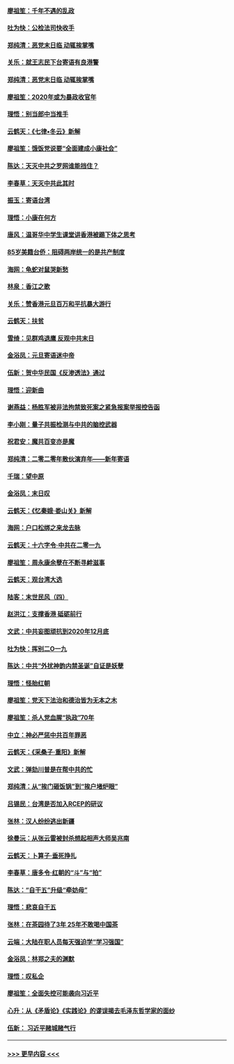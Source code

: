 #### [廖祖笙：千年不遇的乱政](../pages/nsc993/n11770373.md?t=01061044) 
#### [吐为快：公检法司快收手](../pages/nsc993/n11770359.md?t=01061044) 
#### [郑纯清：恶党末日临 动辄挨掌嘴](../pages/nsc993/n11769912.md?t=01061044) 
#### [关乐：就王志民下台寄语有良港警](../pages/nsc993/n11769903.md?t=01061044) 
#### [郑纯清：恶党末日临 动辄挨掌嘴](../pages/nsc993/n11769356.md?t=01061044) 
#### [廖祖笙：2020年或为暴政收官年](../pages/nsc993/n11768216.md?t=01061044) 
#### [理悟：别当郎中当推手](../pages/nsc993/n11768243.md?t=01061044) 
#### [云鹤天：《七律▪冬云》新解](../pages/nsc993/n11768204.md?t=01061044) 
#### [廖祖笙：饿饭党说要“全面建成小康社会”](../pages/nsc993/n11767482.md?t=01061044) 
#### [陈达：天灭中共之罗网谁能挡住？](../pages/nsc993/n11767465.md?t=01061044) 
#### [李春草：天灭中共此其时](../pages/nsc993/n11767452.md?t=01061044) 
#### [振玉：寄语台湾](../pages/nsc993/n11767432.md?t=01061044) 
#### [理悟：小康在何方](../pages/nsc993/n11767394.md?t=01061044) 
#### [唐风：温哥华中学生课堂讲香港被踢下体之思考](../pages/nsc993/n11766848.md?t=01061044) 
#### [85岁美籍台侨：阻碍两岸统一的是共产制度](../pages/nsc993/n11765043.md?t=01061044) 
#### [海网：龟蛇对鼠哭新愁](../pages/nsc993/n11764895.md?t=01061044) 
#### [林泉：香江之歌](../pages/nsc993/n11764415.md?t=01061044) 
#### [关乐：赞香港元旦百万和平抗暴大游行](../pages/nsc993/n11764382.md?t=01061044) 
#### [云鹤天：扶贫](../pages/nsc993/n11764245.md?t=01061044) 
#### [雪绮：见群鸡退鹰  反观中共末日](../pages/nsc993/n11762112.md?t=01061044) 
#### [金浴凤：元旦寄语迷中帝](../pages/nsc993/n11761788.md?t=01061044) 
#### [伍新：贺中华民国《反渗透法》通过](../pages/nsc993/n11761994.md?t=01061044) 
#### [理悟：迎新曲](../pages/nsc993/n11761152.md?t=01061044) 
#### [谢燕益：杨胜军被非法拘禁致死案之紧急报案举报控告函](../pages/nsc993/n11756134.md?t=01061044) 
#### [李小刚：量子共振检测与中共的脑控武器](../pages/nsc993/n11754518.md?t=01061044) 
#### [祝君安：魔共百变亦是魔](../pages/nsc993/n11754469.md?t=01061044) 
#### [郑纯清：二零二零年散伙演弃年——新年寄语](../pages/nsc993/n11754195.md?t=01061044) 
#### [千瑞：望中原](../pages/nsc993/n11754159.md?t=01061044) 
#### [金浴凤：末日叹](../pages/nsc993/n11752359.md?t=01061044) 
#### [云鹤天：《忆秦娥‧娄山关》新解](../pages/nsc993/n11752348.md?t=01061044) 
#### [海网：户口松绑之来龙去脉](../pages/nsc993/n11752328.md?t=01061044) 
#### [云鹤天：十六字令‧中共在二零一九](../pages/nsc993/n11752305.md?t=01061044) 
#### [廖祖笙：周永康余孽在不断寻衅滋事](../pages/nsc993/n11751013.md?t=01061044) 
#### [云鹤天：观台湾大选](../pages/nsc993/n11751007.md?t=01061044) 
#### [陆客：末世民风（四）](../pages/nsc993/n11749203.md?t=01061044) 
#### [赵洪江：支撑香港 砥砺前行](../pages/nsc993/n11748482.md?t=01061044) 
#### [文武：中共妄图顽抗到2020年12月底](../pages/nsc993/n11748446.md?t=01061044) 
#### [吐为快：挥别二O一九](../pages/nsc993/n11748411.md?t=01061044) 
#### [陈达：中共“外扰神韵内禁圣诞”自证是妖孽](../pages/nsc993/n11748226.md?t=01061044) 
#### [理悟：怪胎红朝](../pages/nsc993/n11748206.md?t=01061044) 
#### [廖祖笙：党天下法治和德治皆为无本之木](../pages/nsc993/n11748135.md?t=01061044) 
#### [廖祖笙：杀人党血腥“执政”70年](../pages/nsc993/n11745144.md?t=01061044) 
#### [中立：神必严惩中共百年罪恶](../pages/nsc993/n11744970.md?t=01061044) 
#### [云鹤天：《采桑子‧重阳》新解](../pages/nsc993/n11744948.md?t=01061044) 
#### [文武：弹劾川普是在帮中共的忙](../pages/nsc993/n11744758.md?t=01061044) 
#### [郑纯清：从“挨门砸饭锅”到“挨户堵炉眼”](../pages/nsc993/n11744745.md?t=01061044) 
#### [吕锡民：台湾是否加入RCEP的研议](../pages/nsc993/n11744701.md?t=01061044) 
#### [张林：汉人纷纷逃出新疆](../pages/nsc993/n11743530.md?t=01061044) 
#### [徐曼沅：从张云雷被封杀想起相声大师吴兆南](../pages/nsc993/n11741816.md?t=01061044) 
#### [云鹤天：卜算子‧垂死挣扎](../pages/nsc993/n11739956.md?t=01061044) 
#### [李春草：唐多令‧红朝的“斗”与“拍”](../pages/nsc993/n11739830.md?t=01061044) 
#### [陈达：“自干五”升级“牵妨母”](../pages/nsc993/n11739724.md?t=01061044) 
#### [理悟：悲哀自干五](../pages/nsc993/n11739547.md?t=01061044) 
#### [张林：在茶园待了3年 25年不敢喝中国茶](../pages/nsc993/n11739240.md?t=01061044) 
#### [云端：大陆在职人员每天强迫学“学习强国”](../pages/nsc993/n11738735.md?t=01061044) 
#### [金浴凤：林郑之夫的渊默](../pages/nsc993/n11737735.md?t=01061044) 
#### [理悟：叹私企](../pages/nsc993/n11737715.md?t=01061044) 
#### [廖祖笙：全面失控可能袭向习近平](../pages/nsc993/n11737704.md?t=01061044) 
#### [心升：从《矛盾论》《实践论》的谬误揭去毛泽东哲学家的面纱](../pages/nsc993/n11736962.md?t=01061044) 
#### [伍新： 习近平赌城赌气行](../pages/nsc993/n11736929.md?t=01061044) 

----
#### [ >>> 更早内容 <<< ](../indexes/nsc993-earlier.md)
